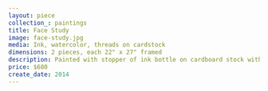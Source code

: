 ```yaml
---
layout: piece
collection_: paintings
title: Face Study
image: face-study.jpg
media: Ink, watercolor, threads on cardstock
dimensions: 2 pieces, each 22" x 27" framed
description: Painted with stopper of ink bottle on cardboard stock with sewing stitches in a 9" cut matted glassed copper/ silver frame. Two pieces sold as a set.
price: $680
create_date: 2014
---
```

